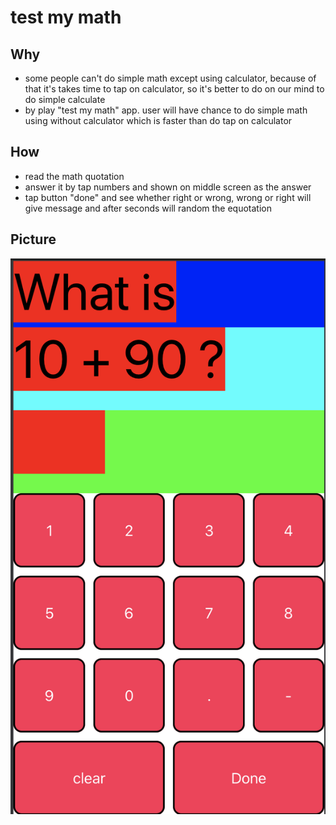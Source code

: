 # test my math

## Why
- some people can't do simple math except using calculator, because of that it's takes time to tap on calculator, so it's better to do on our mind to do simple calculate
- by play "test my math" app. user will have chance to do simple math using without calculator which is faster than do tap on calculator

## How
- read the math quotation
- answer it by tap numbers and shown on middle screen as the answer
- tap button "done" and see whether right or wrong, wrong or right will give message and after seconds will random the equotation

## Picture
![](./images.png)
